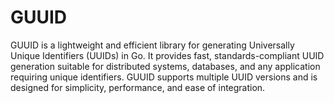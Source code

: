 # GUUID

GUUID is a lightweight and efficient library for generating Universally Unique Identifiers (UUIDs) in Go. It provides fast, standards-compliant UUID generation suitable for distributed systems, databases, and any application requiring unique identifiers. GUUID supports multiple UUID versions and is designed for simplicity, performance, and ease of integration.